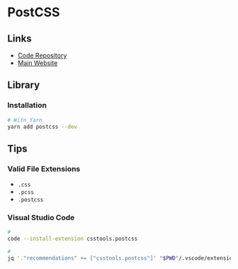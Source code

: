 # PostCSS

## Links

- [Code Repository](https://github.com/postcss/postcss)
- [Main Website](https://postcss.org/)

<!--
link(rel='stylesheet', media='(width: 320px)', href='/assets/styles/app-xs.css')
link(rel='stylesheet', media='(min-width: 321px) and (max-width: 480px)', href='/assets/styles/app-sm.css')
link(rel='stylesheet', media='(min-width: 481px) and (max-width: 749px)', href='/assets/styles/app-md.css')
link(rel='stylesheet', media='(min-width: 750px) and (max-width: 991px)', href='/assets/styles/app-md.css')
link(rel='stylesheet', media='(min-width: 992px) and (max-width: 1169px)', href='/assets/styles/app-lg.css')
link(rel='stylesheet', media='(min-width: 1170px)', href='/assets/styles/app-xl.css')

postcss-combine-media-query
postcss-extract-media-query
-->

<!-- ## Configuration

```sh
cat << EOF > ./.postcssrc.json
{
  "plugins": {
    "autoprefixer": {}
  }
}
EOF
``` -->

## Library

### Installation

```sh
# Witn Yarn
yarn add postcss --dev
```

## Tips

### Valid File Extensions

- `.css`
- `.pcss`
- `.postcss`

### Visual Studio Code

```sh
#
code --install-extension csstools.postcss

#
jq '."recommendations" += ["csstools.postcss"]' "$PWD"/.vscode/extensions.json | sponge "$PWD"/.vscode/extensions.json
```

<!-- #### Autocomplete/Expansion Support

**Dependencies:** [Emmet](/emmet.md)

```sh
#
jq '."emmet.includeLanguages".postcss |= "css"' "$PWD"/.vscode/settings.json | \
  sponge "$PWD"/.vscode/settings.json

#
jq '."emmet.syntaxProfiles".postcss |= "css"' "$PWD"/.vscode/settings.json | \
  sponge "$PWD"/.vscode/settings.json
``` -->
